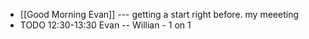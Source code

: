 - [[Good Morning Evan]] --- getting a start right before. my meeeting
- TODO 12:30-13:30 Evan -- Willian - 1 on 1